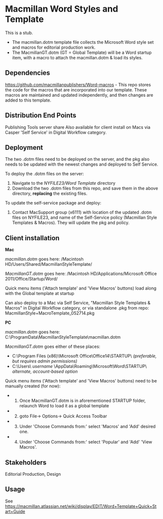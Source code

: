 # Macmillan Word Styles and Template

This is a stub.

- The macmillan.dotm template file collects the Microsoft Word style set and macros for editorial production work.
- The MacmillanGT.dotm (GT = Global Template) will be a Word startup item, with a macro to attach the macmillan.dotm & load its styles.

## Dependencies

https://github.com/macmillanpublishers/Word-macros - This repo stores the code for the macros that are incorporated into our template. These macros are maintained and updated independently, and then changes are added to this template.

## Distribution End Points

Publishing Tools server share
Also available for client install on Macs via Casper 'Self Service' in Digital Workflow category.

## Deployment

The two .dotm files need to be deployed on the server, and the pkg also needs to be updated with the newest changes and deployed to Self Service.

To deploy the .dotm files on the server:

1. Navigate to the _NYFILE23/Word Template_ directory 
2. Download the two .dotm files from this repo, and save them in the above directory, **replacing** the existing files.

To update the self-service package and deploy:

1. Contact MacSupport group (x6111) with location of the updated .dotm files on NYFILE23, and name of the Self-Service policy (Macmillan Style Templates & Macros). They will update the pkg and policy. 

## Client installation

**Mac**

*macmillan.dotm* goes here:  /Macintosh HD/Users/Shared/MacmillanStyleTemplate/

*MacmillanGT.dotm* goes here:  /Macintosh HD/Applications/Microsoft Office 2011/Office/Startup/Word/

Quick menu items ('Attach template' and 'View Macros' buttons) load along with the Global template at startup

Can also deploy to a Mac via Self Service, "Macmillan Style Templates & Macros" in Digital Workflow category, or via standalone .pkg from repo: MacmillanStyle+MacroTemplate_052714.pkg

**PC**

*macmillan.dotm* goes here:  C:\ProgramData\MacmillanStyleTemplate\macmillan.dotm  

*MacmillanGT.dotm* goes either of these places:  

- C:\Program Files (x86)\Microsoft Office\Office14\STARTUP\  *(preferable, but requires admin permissions)*
- C:\Users\ *username* \AppData\Roaming\Microsoft\Word\STARTUP\   *alternate, account-based option*

Quick menu items ('Attach template' and 'View Macros' buttons) need to be manually created (for now):

- 1) Once MacmillanGT.dotm is in aforementioned STARTUP folder, relaunch Word to load it as a global template
- 2) goto File-> Options-> Quick Access Toolbar
- 3) Under 'Choose Commands from:' select 'Macros' and 'Add' desired one.
- 4) Under 'Choose Commands from:' select 'Popular' and 'Add' 'View Macros'.

## Stakeholders

Editorial Production, Design

## Usage

See https://macmillan.atlassian.net/wiki/display/EDIT/Word+Template+Quick+Start+Guide